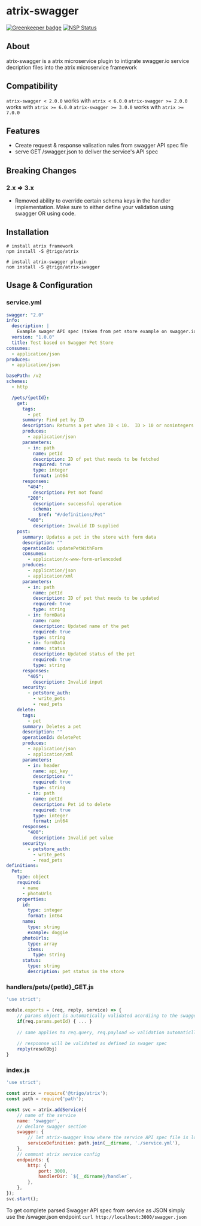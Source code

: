 # atrix-swagger

[![Greenkeeper badge](https://badges.greenkeeper.io/trigo-at/atrix-swagger.svg?token=1b8997fdc7747bfa5ed8ec4457e58ea86f97410f1ebe93735217c0b70284c5a3)](https://greenkeeper.io/)
[![NSP Status](https://nodesecurity.io/orgs/trigo-gmbh/projects/33499418-157d-4f55-a5a5-f890212c6897/badge)](https://nodesecurity.io/orgs/trigo-gmbh/projects/33499418-157d-4f55-a5a5-f890212c6897)

## About
atrix-swagger is a atrix microservice plugin to intigrate swagger.io service decription files into the atrix microservice framework

## Compatibility

`atrix-swagger < 2.0.0` works with `atrix < 6.0.0`
`atrix-swagger >= 2.0.0` works with `atrix >= 6.0.0`
`atrix-swagger >= 3.0.0` works with `atrix >= 7.0.0`

## Features
* Create request & response valisation rules from swagger API spec file
* serve GET /swagger.json to deliver the service's API spec

## Breaking Changes

### 2.x => 3.x

* Removed ability to override certain schema keys in the handler implementation. Make sure to either define your validation using swagger OR using code.

## Installation

```
# install atrix framework
npm install -S @trigo/atrix

# install atrix-swagger plugin
nom install -S @trigo/atrix-swagger
```

## Usage & Configuration

### service.yml
```yaml
swagger: "2.0"
info:
  description: |
    Example swager API spec (taken from pet store example on swagger.io)
  version: "1.0.0"
  title: Test based on Swagger Pet Store
consumes:
  - application/json
produces:
  - application/json

basePath: /v2
schemes:
  - http

  /pets/{petId}:
    get:
      tags:
        - pet
      summary: Find pet by ID
      description: Returns a pet when ID < 10.  ID > 10 or nonintegers will simulate API error conditions
      produces:
        - application/json
      parameters:
        - in: path
          name: petId
          description: ID of pet that needs to be fetched
          required: true
          type: integer
          format: int64
      responses:
        "404":
          description: Pet not found
        "200":
          description: successful operation
          schema:
            $ref: "#/definitions/Pet"
        "400":
          description: Invalid ID supplied
    post:
      summary: Updates a pet in the store with form data
      description: ""
      operationId: updatePetWithForm
      consumes:
        - application/x-www-form-urlencoded
      produces:
        - application/json
        - application/xml
      parameters:
        - in: path
          name: petId
          description: ID of pet that needs to be updated
          required: true
          type: string
        - in: formData
          name: name
          description: Updated name of the pet
          required: true
          type: string
        - in: formData
          name: status
          description: Updated status of the pet
          required: true
          type: string
      responses:
        "405":
          description: Invalid input
      security:
        - petstore_auth:
          - write_pets
          - read_pets
    delete:
      tags:
        - pet
      summary: Deletes a pet
      description: ""
      operationId: deletePet
      produces:
        - application/json
        - application/xml
      parameters:
        - in: header
          name: api_key
          description: ""
          required: true
          type: string
        - in: path
          name: petId
          description: Pet id to delete
          required: true
          type: integer
          format: int64
      responses:
        "400":
          description: Invalid pet value
      security:
        - petstore_auth:
          - write_pets
          - read_pets
definitions:
  Pet:
    type: object
    required:
      - name
      - photoUrls
    properties:
      id:
        type: integer
        format: int64
      name:
        type: string
        example: doggie
      photoUrls:
        type: array
        items:
          type: string
      status:
        type: string
        description: pet status in the store
```
### handlers/pets/{petId}_GET.js
```javascript
'use strict';

module.exports = (req, reply, service) => {
	// params object is automatically validated acordiing to the swagger spec
	if(req.params.petId) { ... } 
	
	// same applies to req.query, req.payload => validation automaticlly applied
	
	// respoonse will be validated as defined in swager spec
	reply(resulObj)
}
```

### index.js
```javascript
'use strict';

const atrix = require('@trigo/atrix');
const path = require('path');

const svc = atrix.addService({
	// name of the service
	name: 'swagger',
	// declare swagger section
	swagger: {
		// let atrix-swagger know where the service API spec file is located
		serviceDefinition: path.join(__dirname, './service.yml'),
	},
	// commont atrix service config
	endpoints: {
		http: {
			port: 3000,
			handlerDir: `${__dirname}/handler`,
		},
	},
});
svc.start();
```
To get complete parsed Swagger API spec from service as JSON simply use  the /swager.json endpoint
```curl http://localhost:3000/swagger.json```
